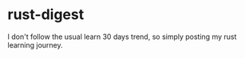 # rust-digest

I don't follow the usual learn 30 days trend, so simply posting my rust learning journey.
